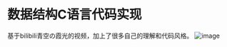 # 数据结构C语言代码实现

基于bilibili青空の霞光的视频，加上了很多自己的理解和代码风格。
![image](https://github.com/user-attachments/assets/a1619e9c-d366-4a48-8378-71d33aaaa140)
